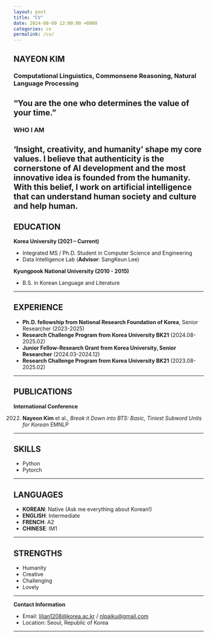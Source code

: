 ```yaml
---
layout: post
title: "CV"
date: 2024-08-09 12:00:00 +0900
categories: cv
permalink: /cv/
---
```

  
## NAYEON KIM
### Computational Linguistics, Commonsene Reasoning, Natural Language Processing
“You are the one who determines the value of your time.”
---

### WHO I AM
‘Insight, creativity, and humanity’ shape my core values. I believe that authenticity is the cornerstone of AI development and the most innovative idea is founded from the humanity.
With this belief, I work on artificial intelligence that can understand human society and culture and help human.  
---

## EDUCATION
**Korea University (2021 – Current)**
- Integrated MS / Ph.D. Student in Computer Science and Engineering
- Data Intelligence Lab (**Advisor**: SangKeun Lee)

**Kyungpook National University (2010 - 2015)**
- B.S. in Korean Language and Literature

---

## EXPERIENCE
- **Ph.D. fellowship from National Research Foundation of Korea**, Senior Researcher (2023-2025)
- **Research Challenge Program from Korea University BK21** (2024.08-2025.02) 
- **Junior Fellow-Research Grant from Korea University, Senior Researcher** (2024.03-2024.12)
- **Research Challenge Program from Korea University BK21** (2023.08-2025.02)

---

## PUBLICATIONS
**International Conference**

2022. **Nayeon Kim** et al., *Break it Down into BTS: Basic, Tiniest Subword Units for Korean* EMNLP

---

## SKILLS
- Python
- Pytorch

---

## LANGUAGES
- **KOREAN**: Native (Ask me everything about Korean!)
- **ENGLISH**: Intermediate 
- **FRENCH**: A2 
- **CHINESE**: IM1 

---

## STRENGTHS
- Humanity
- Creative
- Challenging
- Lovely

---

**Contact Information**
- Email: lilian1208@korea.ac.kr / nlpaiku@gmail.com
- Location: Seoul, Republic of Korea

---


